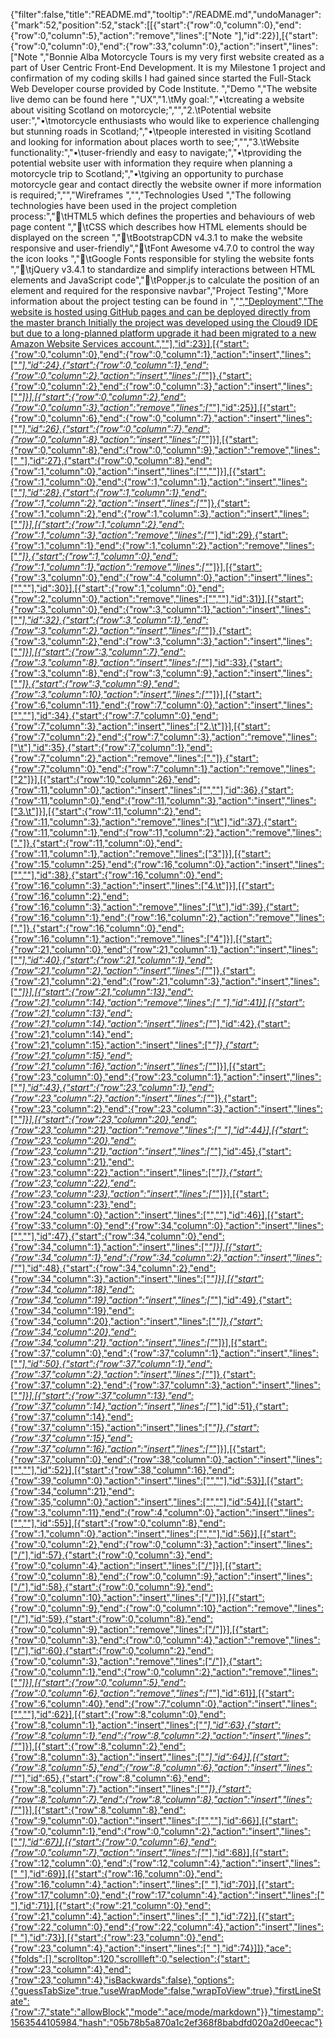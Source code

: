 {"filter":false,"title":"README.md","tooltip":"/README.md","undoManager":{"mark":52,"position":52,"stack":[[{"start":{"row":0,"column":0},"end":{"row":0,"column":5},"action":"remove","lines":["Note "],"id":22}],[{"start":{"row":0,"column":0},"end":{"row":33,"column":0},"action":"insert","lines":["Note ","Bonnie Alba Motorcycle Tours is my very first website created as a part of User Centric Front-End Development. It is my Milestone 1 project and confirmation of my coding skills I had gained since started the Full-Stack Web Developer course provided by Code Institute. ","Demo ","The website live demo can be found here ","UX","1.\tMy goal:","•\tcreating a website about visiting Scotland on motorcycle;","","2.\tPotential website user:","•\tmotorcycle enthusiasts who would like to experience challenging but stunning roads in Scotland;","•\tpeople interested in visiting Scotland and looking for information about places worth to see;","","3.\tWebsite functionality:","•\tuser-friendly and easy to navigate;","•\tproviding the potential website user with information they require when planning a motorcycle trip to Scotland;","•\tgiving an opportunity to purchase motorcycle gear and contact directly the website owner if more information is required;","","Wireframes ","","Technologies Used ","The following technologies have been used in the project completion process:","\tHTML5 which defines the properties and behaviours of web page content  ","\tCSS which describes how HTML elements should be displayed on the screen ","\tBootstrapCDN v4.3.1 to make the website responsive and user-friendly","\tFont Awesome v4.7.0 to control the way the icon looks  ","\tGoogle Fonts responsible for styling the website fonts ","\tjQuery v3.4.1 to standardize and simplify interactions between HTML elements and JavaScript code","\tPopper.js to calculate the position of an element and required for the responsive navbar","Project Testing","More information about the project testing can be found in ","<a href=”https://github.com/KrisK1978/milestone-project1-bamt-ucfd/blob/master/TESTING.md”>","Deployment","The website is hosted using GitHub pages and can be deployed directly from the <a href=”https://github.com/KrisK1978/milestone-project1-bamt-ucfd”>master branch   Initially the project was developed using the <a href=”https://c9.io/login”> Cloud9 IDE but due to a long-planned platform upgrade it had been migrated to a new Amazon Website Services account.",""],"id":23}],[{"start":{"row":0,"column":0},"end":{"row":0,"column":1},"action":"insert","lines":["*"],"id":24},{"start":{"row":0,"column":1},"end":{"row":0,"column":2},"action":"insert","lines":["*"]},{"start":{"row":0,"column":2},"end":{"row":0,"column":3},"action":"insert","lines":["*"]}],[{"start":{"row":0,"column":2},"end":{"row":0,"column":3},"action":"remove","lines":["*"],"id":25}],[{"start":{"row":0,"column":6},"end":{"row":0,"column":7},"action":"insert","lines":["*"],"id":26},{"start":{"row":0,"column":7},"end":{"row":0,"column":8},"action":"insert","lines":["*"]}],[{"start":{"row":0,"column":8},"end":{"row":0,"column":9},"action":"remove","lines":[" "],"id":27},{"start":{"row":0,"column":8},"end":{"row":1,"column":0},"action":"insert","lines":["",""]}],[{"start":{"row":1,"column":0},"end":{"row":1,"column":1},"action":"insert","lines":["*"],"id":28},{"start":{"row":1,"column":1},"end":{"row":1,"column":2},"action":"insert","lines":["*"]},{"start":{"row":1,"column":2},"end":{"row":1,"column":3},"action":"insert","lines":["*"]}],[{"start":{"row":1,"column":2},"end":{"row":1,"column":3},"action":"remove","lines":["*"],"id":29},{"start":{"row":1,"column":1},"end":{"row":1,"column":2},"action":"remove","lines":["*"]},{"start":{"row":1,"column":0},"end":{"row":1,"column":1},"action":"remove","lines":["*"]}],[{"start":{"row":3,"column":0},"end":{"row":4,"column":0},"action":"insert","lines":["",""],"id":30}],[{"start":{"row":1,"column":0},"end":{"row":2,"column":0},"action":"remove","lines":["",""],"id":31}],[{"start":{"row":3,"column":0},"end":{"row":3,"column":1},"action":"insert","lines":["*"],"id":32},{"start":{"row":3,"column":1},"end":{"row":3,"column":2},"action":"insert","lines":["*"]},{"start":{"row":3,"column":2},"end":{"row":3,"column":3},"action":"insert","lines":["*"]}],[{"start":{"row":3,"column":7},"end":{"row":3,"column":8},"action":"insert","lines":["*"],"id":33},{"start":{"row":3,"column":8},"end":{"row":3,"column":9},"action":"insert","lines":["*"]},{"start":{"row":3,"column":9},"end":{"row":3,"column":10},"action":"insert","lines":["*"]}],[{"start":{"row":6,"column":11},"end":{"row":7,"column":0},"action":"insert","lines":["",""],"id":34},{"start":{"row":7,"column":0},"end":{"row":7,"column":3},"action":"insert","lines":["2.\t"]}],[{"start":{"row":7,"column":2},"end":{"row":7,"column":3},"action":"remove","lines":["\t"],"id":35},{"start":{"row":7,"column":1},"end":{"row":7,"column":2},"action":"remove","lines":["."]},{"start":{"row":7,"column":0},"end":{"row":7,"column":1},"action":"remove","lines":["2"]}],[{"start":{"row":10,"column":26},"end":{"row":11,"column":0},"action":"insert","lines":["",""],"id":36},{"start":{"row":11,"column":0},"end":{"row":11,"column":3},"action":"insert","lines":["3.\t"]}],[{"start":{"row":11,"column":2},"end":{"row":11,"column":3},"action":"remove","lines":["\t"],"id":37},{"start":{"row":11,"column":1},"end":{"row":11,"column":2},"action":"remove","lines":["."]},{"start":{"row":11,"column":0},"end":{"row":11,"column":1},"action":"remove","lines":["3"]}],[{"start":{"row":15,"column":25},"end":{"row":16,"column":0},"action":"insert","lines":["",""],"id":38},{"start":{"row":16,"column":0},"end":{"row":16,"column":3},"action":"insert","lines":["4.\t"]}],[{"start":{"row":16,"column":2},"end":{"row":16,"column":3},"action":"remove","lines":["\t"],"id":39},{"start":{"row":16,"column":1},"end":{"row":16,"column":2},"action":"remove","lines":["."]},{"start":{"row":16,"column":0},"end":{"row":16,"column":1},"action":"remove","lines":["4"]}],[{"start":{"row":21,"column":0},"end":{"row":21,"column":1},"action":"insert","lines":["*"],"id":40},{"start":{"row":21,"column":1},"end":{"row":21,"column":2},"action":"insert","lines":["*"]},{"start":{"row":21,"column":2},"end":{"row":21,"column":3},"action":"insert","lines":["*"]}],[{"start":{"row":21,"column":13},"end":{"row":21,"column":14},"action":"remove","lines":[" "],"id":41}],[{"start":{"row":21,"column":13},"end":{"row":21,"column":14},"action":"insert","lines":["*"],"id":42},{"start":{"row":21,"column":14},"end":{"row":21,"column":15},"action":"insert","lines":["*"]},{"start":{"row":21,"column":15},"end":{"row":21,"column":16},"action":"insert","lines":["*"]}],[{"start":{"row":23,"column":0},"end":{"row":23,"column":1},"action":"insert","lines":["*"],"id":43},{"start":{"row":23,"column":1},"end":{"row":23,"column":2},"action":"insert","lines":["*"]},{"start":{"row":23,"column":2},"end":{"row":23,"column":3},"action":"insert","lines":["*"]}],[{"start":{"row":23,"column":20},"end":{"row":23,"column":21},"action":"remove","lines":[" "],"id":44}],[{"start":{"row":23,"column":20},"end":{"row":23,"column":21},"action":"insert","lines":["*"],"id":45},{"start":{"row":23,"column":21},"end":{"row":23,"column":22},"action":"insert","lines":["*"]},{"start":{"row":23,"column":22},"end":{"row":23,"column":23},"action":"insert","lines":["*"]}],[{"start":{"row":23,"column":23},"end":{"row":24,"column":0},"action":"insert","lines":["",""],"id":46}],[{"start":{"row":33,"column":0},"end":{"row":34,"column":0},"action":"insert","lines":["",""],"id":47},{"start":{"row":34,"column":0},"end":{"row":34,"column":1},"action":"insert","lines":["*"]}],[{"start":{"row":34,"column":1},"end":{"row":34,"column":2},"action":"insert","lines":["*"],"id":48},{"start":{"row":34,"column":2},"end":{"row":34,"column":3},"action":"insert","lines":["*"]}],[{"start":{"row":34,"column":18},"end":{"row":34,"column":19},"action":"insert","lines":["*"],"id":49},{"start":{"row":34,"column":19},"end":{"row":34,"column":20},"action":"insert","lines":["*"]},{"start":{"row":34,"column":20},"end":{"row":34,"column":21},"action":"insert","lines":["*"]}],[{"start":{"row":37,"column":0},"end":{"row":37,"column":1},"action":"insert","lines":["*"],"id":50},{"start":{"row":37,"column":1},"end":{"row":37,"column":2},"action":"insert","lines":["*"]},{"start":{"row":37,"column":2},"end":{"row":37,"column":3},"action":"insert","lines":["*"]}],[{"start":{"row":37,"column":13},"end":{"row":37,"column":14},"action":"insert","lines":["*"],"id":51},{"start":{"row":37,"column":14},"end":{"row":37,"column":15},"action":"insert","lines":["*"]},{"start":{"row":37,"column":15},"end":{"row":37,"column":16},"action":"insert","lines":["*"]}],[{"start":{"row":37,"column":0},"end":{"row":38,"column":0},"action":"insert","lines":["",""],"id":52}],[{"start":{"row":38,"column":16},"end":{"row":39,"column":0},"action":"insert","lines":["",""],"id":53}],[{"start":{"row":34,"column":21},"end":{"row":35,"column":0},"action":"insert","lines":["",""],"id":54}],[{"start":{"row":3,"column":11},"end":{"row":4,"column":0},"action":"insert","lines":["",""],"id":55}],[{"start":{"row":0,"column":8},"end":{"row":1,"column":0},"action":"insert","lines":["",""],"id":56}],[{"start":{"row":0,"column":2},"end":{"row":0,"column":3},"action":"insert","lines":["/"],"id":57},{"start":{"row":0,"column":3},"end":{"row":0,"column":4},"action":"insert","lines":["/"]}],[{"start":{"row":0,"column":8},"end":{"row":0,"column":9},"action":"insert","lines":["/"],"id":58},{"start":{"row":0,"column":9},"end":{"row":0,"column":10},"action":"insert","lines":["/"]}],[{"start":{"row":0,"column":9},"end":{"row":0,"column":10},"action":"remove","lines":["/"],"id":59},{"start":{"row":0,"column":8},"end":{"row":0,"column":9},"action":"remove","lines":["/"]}],[{"start":{"row":0,"column":3},"end":{"row":0,"column":4},"action":"remove","lines":["/"],"id":60},{"start":{"row":0,"column":2},"end":{"row":0,"column":3},"action":"remove","lines":["/"]},{"start":{"row":0,"column":1},"end":{"row":0,"column":2},"action":"remove","lines":["*"]}],[{"start":{"row":0,"column":5},"end":{"row":0,"column":6},"action":"remove","lines":["*"],"id":61}],[{"start":{"row":6,"column":40},"end":{"row":7,"column":0},"action":"insert","lines":["",""],"id":62}],[{"start":{"row":8,"column":0},"end":{"row":8,"column":1},"action":"insert","lines":["*"],"id":63},{"start":{"row":8,"column":1},"end":{"row":8,"column":2},"action":"insert","lines":["*"]}],[{"start":{"row":8,"column":2},"end":{"row":8,"column":3},"action":"insert","lines":["*"],"id":64}],[{"start":{"row":8,"column":5},"end":{"row":8,"column":6},"action":"insert","lines":["*"],"id":65},{"start":{"row":8,"column":6},"end":{"row":8,"column":7},"action":"insert","lines":["*"]},{"start":{"row":8,"column":7},"end":{"row":8,"column":8},"action":"insert","lines":["*"]}],[{"start":{"row":8,"column":8},"end":{"row":9,"column":0},"action":"insert","lines":["",""],"id":66}],[{"start":{"row":0,"column":1},"end":{"row":0,"column":2},"action":"insert","lines":["*"],"id":67}],[{"start":{"row":0,"column":6},"end":{"row":0,"column":7},"action":"insert","lines":["*"],"id":68}],[{"start":{"row":12,"column":0},"end":{"row":12,"column":4},"action":"insert","lines":["    "],"id":69}],[{"start":{"row":16,"column":0},"end":{"row":16,"column":4},"action":"insert","lines":["    "],"id":70}],[{"start":{"row":17,"column":0},"end":{"row":17,"column":4},"action":"insert","lines":["    "],"id":71}],[{"start":{"row":21,"column":0},"end":{"row":21,"column":4},"action":"insert","lines":["    "],"id":72}],[{"start":{"row":22,"column":0},"end":{"row":22,"column":4},"action":"insert","lines":["    "],"id":73}],[{"start":{"row":23,"column":0},"end":{"row":23,"column":4},"action":"insert","lines":["    "],"id":74}]]},"ace":{"folds":[],"scrolltop":120,"scrollleft":0,"selection":{"start":{"row":23,"column":4},"end":{"row":23,"column":4},"isBackwards":false},"options":{"guessTabSize":true,"useWrapMode":false,"wrapToView":true},"firstLineState":{"row":7,"state":"allowBlock","mode":"ace/mode/markdown"}},"timestamp":1563544105984,"hash":"05b78b5a870a1c2ef368f8babdfd020a2d0eecac"}